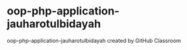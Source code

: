 # oop-php-application-jauharotulbidayah
oop-php-application-jauharotulbidayah created by GitHub Classroom
